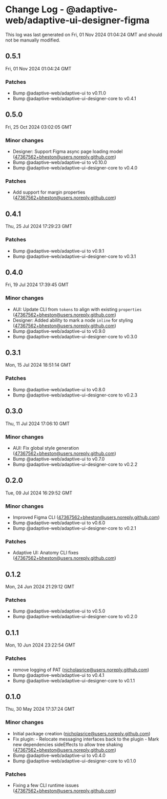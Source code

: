 # Change Log - @adaptive-web/adaptive-ui-designer-figma

This log was last generated on Fri, 01 Nov 2024 01:04:24 GMT and should not be manually modified.

<!-- Start content -->

## 0.5.1

Fri, 01 Nov 2024 01:04:24 GMT

### Patches

- Bump @adaptive-web/adaptive-ui to v0.11.0
- Bump @adaptive-web/adaptive-ui-designer-core to v0.4.1

## 0.5.0

Fri, 25 Oct 2024 03:02:05 GMT

### Minor changes

- Designer: Support Figma async page loading model (47367562+bheston@users.noreply.github.com)
- Bump @adaptive-web/adaptive-ui to v0.10.0
- Bump @adaptive-web/adaptive-ui-designer-core to v0.4.0

### Patches

- Add support for margin properties (47367562+bheston@users.noreply.github.com)

## 0.4.1

Thu, 25 Jul 2024 17:29:23 GMT

### Patches

- Bump @adaptive-web/adaptive-ui to v0.9.1
- Bump @adaptive-web/adaptive-ui-designer-core to v0.3.1

## 0.4.0

Fri, 19 Jul 2024 17:39:45 GMT

### Minor changes

- AUI: Update CLI from `tokens` to align with existing `properties` (47367562+bheston@users.noreply.github.com)
- Designer: Added ability to mark a node `inline` for styling (47367562+bheston@users.noreply.github.com)
- Bump @adaptive-web/adaptive-ui to v0.9.0
- Bump @adaptive-web/adaptive-ui-designer-core to v0.3.0

## 0.3.1

Mon, 15 Jul 2024 18:51:14 GMT

### Patches

- Bump @adaptive-web/adaptive-ui to v0.8.0
- Bump @adaptive-web/adaptive-ui-designer-core to v0.2.3

## 0.3.0

Thu, 11 Jul 2024 17:06:10 GMT

### Minor changes

- AUI: Fix global style generation (47367562+bheston@users.noreply.github.com)
- Bump @adaptive-web/adaptive-ui to v0.7.0
- Bump @adaptive-web/adaptive-ui-designer-core to v0.2.2

## 0.2.0

Tue, 09 Jul 2024 16:29:52 GMT

### Minor changes

- Improved Figma CLI (47367562+bheston@users.noreply.github.com)
- Bump @adaptive-web/adaptive-ui to v0.6.0
- Bump @adaptive-web/adaptive-ui-designer-core to v0.2.1

### Patches

- Adaptive UI: Anatomy CLI fixes (47367562+bheston@users.noreply.github.com)

## 0.1.2

Mon, 24 Jun 2024 21:29:12 GMT

### Patches

- Bump @adaptive-web/adaptive-ui to v0.5.0
- Bump @adaptive-web/adaptive-ui-designer-core to v0.2.0

## 0.1.1

Mon, 10 Jun 2024 23:22:54 GMT

### Patches

- remove logging of PAT (nicholasrice@users.noreply.github.com)
- Bump @adaptive-web/adaptive-ui to v0.4.1
- Bump @adaptive-web/adaptive-ui-designer-core to v0.1.1

## 0.1.0

Thu, 30 May 2024 17:37:24 GMT

### Minor changes

- Initial package creation (nicholasrice@users.noreply.github.com)
- Fix plugin: - Relocate messaging interfaces back to the plugin - Mark new dependencies sideEffects to allow tree shaking (47367562+bheston@users.noreply.github.com)
- Bump @adaptive-web/adaptive-ui to v0.4.0
- Bump @adaptive-web/adaptive-ui-designer-core to v0.1.0

### Patches

- Fixing a few CLI runtime issues (47367562+bheston@users.noreply.github.com)
